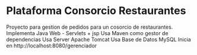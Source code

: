 # Plataforma Consorcio Restaurantes

Proyecto para gestion de pedidos para un cosorcio de restaurantes.
Implementa Java Web - Servlets + jsp
Usa Maven como gestor de dependencias
Usa Server Apache Tomcat
Usa Base de Datos MySQL 
Inicia en http://localhost:8080/gerenciador
